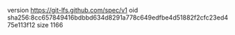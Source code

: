 version https://git-lfs.github.com/spec/v1
oid sha256:8cc657849416bdbbd634d8291a778c649edfbe4d51882f2cfc23ed475e113f12
size 1166
